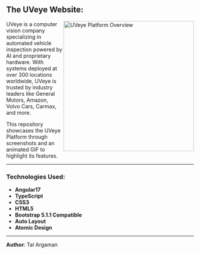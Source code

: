 ## The UVeye Website:

<img align="right" src="/platform-overview.gif" alt="UVeye Platform Overview" width="350">

UVeye is a computer vision company specializing in automated vehicle inspection powered by AI and proprietary hardware. 
With systems deployed at over 300 locations worldwide, UVeye is trusted by industry leaders like General Motors, Amazon, Volvo Cars, Carmax, and more.

This repository showcases the UVeye Platform through screenshots and an animated GIF to highlight its features.

---

### Technologies Used:

- **Angular17**
- **TypeScript**
- **CSS3**
- **HTML5**
- **Bootstrap 5.1.1 Compatible**
- **Auto Layout**
- **Atomic Design**

---

**Author**: Tal Argaman

